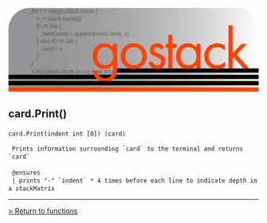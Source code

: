 ![Banner](../../images/gostack_SmallerTransparent.png)

 <h2>card.Print()</h2>

 `card.Print(indent int [0]) (card)`

```
 Prints information surrounding `card` to the terminal and returns `card`
 
 @ensures
 | prints "-" `indent` * 4 times before each line to indicate depth in a stackMatrix
```

---

 [> Return to functions](../functionsAPI.md)